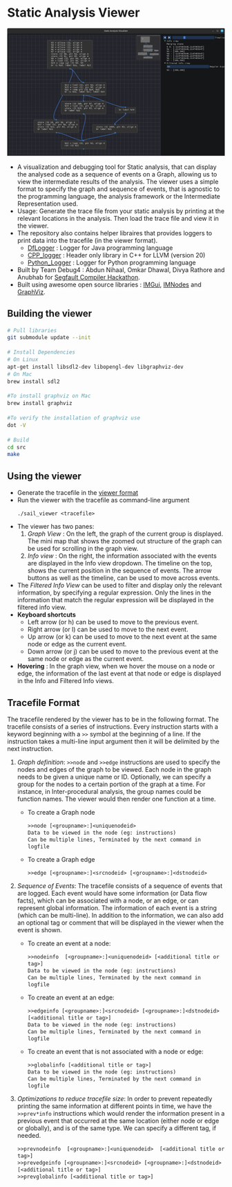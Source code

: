 # Static Analysis Viewer

![Screenshot](screenshot.png)

- A visualization and debugging tool for Static analysis, that can display the analysed code as a sequence of events on a Graph, allowing us to view the intermediate results of the analysis. The viewer uses a simple format to specify the graph and sequence of events, that is agnostic to the programming language, the analysis framework or the Intermediate Representation used.
- Usage: Generate the trace file from your static analysis by printing at the relevant locations in the analysis. Then load the trace file and view it in the viewer.
- The repository also contains helper libraires that provides loggers to print data into the tracefile (in the viewer format).
    - [DfLogger](./DfLogger) : Logger for Java programming language
    - [CPP_logger](./CPP_logger/TraceWriter.hpp) : Header only library in C++ for LLVM (version 20)
    - [Python_Logger](./Python_Logger) : Logger for Python programming language
- Built by Team Debug4 : Abdun Nihaal, Omkar Dhawal, Divya Rathore and Anubhab for [Segfault Compiler Hackathon](https://segfault.compilertech.org).
- Built using awesome open source libraries : [IMGui](https://github.com/ocornut/imgui), [IMNodes](https://github.com/nelarius/imnodes) and [GraphViz](https://graphviz.org).

## Building the viewer
```sh
# Pull libraries
git submodule update --init

# Install Dependencies
# On Linux
apt-get install libsdl2-dev libopengl-dev libgraphviz-dev
# On Mac
brew install sdl2

#To install graphviz on Mac 
brew install graphviz

#To verify the installation of graphviz use
dot -V

# Build
cd src
make
```

## Using the viewer
- Generate the tracefile in the [viewer format](#tracefile-format)
- Run the viewer with the tracefile as command-line argument
    ```
    ./sail_viewer <tracefile>
    ```
- The viewer has two panes:
    1. *Graph View* : On the left, the graph of the current group is displayed. The mini map that shows the zoomed out structure of the graph can be used for scrolling in the graph view.
    2. *Info view* : On the right, the information associated with the events are displayed in the Info view dropdown. The timeline on the top, shows the current position in the sequence of events. The arrow buttons as well as the timeline, can be used to move across events.
- The *Filtered Info View* can be used to filter and display only the relevant information, by specifying a regular expression. Only the lines in the information that match the regular expression will be displayed in the filtered info view.
- **Keyboard shortcuts**
    - Left arrow (or h) can be used to move to the previous event.
    - Right arrow (or l) can be used to move to the next event.
    - Up arrow (or k) can be used to move to the next event at the same node or edge as the current event.
    - Down arrow (or j) can be used to move to the previous event at the same node or edge as the current event.
- **Hovering** : In the graph view, when we hover the mouse on a node or edge, the information of the last event at that node or edge is displayed in the Info and Filtered Info views.

## Tracefile Format

The tracefile rendered by the viewer has to be in the following format. The tracefile consists of a series of instructions. Every instruction starts with a keyword beginning with a `>>` symbol at the beginning of a line. If the instruction takes a multi-line input argument then it will be delimited by the next instruction.

1. *Graph definition*: `>>node` and `>>edge` instructions are used to specify the nodes and edges of the graph to be viewed. Each node in the graph needs to be given a unique name or ID. Optionally, we can specify a group for the nodes to a certain portion of the graph at a time. For instance, in Inter-procedural analysis, the group names could be function names. The viewer would then render one function at a time.

    - To create a Graph node
        ```
        >>node [<groupname>:]<uniquenodeid>
        Data to be viewed in the node (eg: instructions)
        Can be multiple lines, Terminated by the next command in logfile
        ```

    - To create a Graph edge
        ```
        >>edge [<groupname>:]<srcnodeid> [<groupname>:]<dstnodeid>
        ```

2. *Sequence of Events*: The tracefile consists of a sequence of events that are logged. Each event would have some information (or Data flow facts), which can be associated with a node, or an edge, or can represent global information. The information of each event is a string (which can be multi-line). In addition to the information, we can also add an optional tag or comment that will be displayed in the viewer when the event is shown.

    - To create an event at a node:
        ```
        >>nodeinfo  [<groupname>:]<uniquenodeid> [<additional title or tag>]
        Data to be viewed in the node (eg: instructions)
        Can be multiple lines, Terminated by the next command in logfile
        ```
    - To create an event at an edge:
        ```
        >>edgeinfo [<groupname>:]<srcnodeid> [<groupname>:]<dstnodeid>  [<additional title or tag>]
        Data to be viewed in the node (eg: instructions)
        Can be multiple lines, Terminated by the next command in logfile
        ```
    - To create an event that is not associated with a node or edge:
        ```
        >>globalinfo [<additional title or tag>]
        Data to be viewed in the node (eg: instructions)
        Can be multiple lines, Terminated by the next command in logfile
        ```

3. *Optimizations to reduce tracefile size*: In order to prevent repeatedly printing the same information at different points in time, we have the `>>prev*info` instructions which would render the information present in a previous event that occurred at the same location (either node or edge or globally), and is of the same type. We can specify a different tag, if needed.
    ```
    >>prevnodeinfo  [<groupname>:]<uniquenodeid>  [<additional title or tag>]
    >>prevedgeinfo [<groupname>:]<srcnodeid> [<groupname>:]<dstnodeid>  [<additional title or tag>]
    >>prevglobalinfo [<additional title or tag>]
    ```
